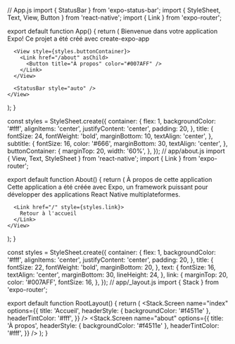 // App.js
import { StatusBar } from 'expo-status-bar';
import { StyleSheet, Text, View, Button } from 'react-native';
import { Link } from 'expo-router';

export default function App() {
  return (
    <View style={styles.container}>
      <Text style={styles.title}>Bienvenue dans votre application Expo!</Text>
      <Text style={styles.subtitle}>
        Ce projet a été créé avec create-expo-app
      </Text>
      
      <View style={styles.buttonContainer}>
        <Link href="/about" asChild>
          <Button title="À propos" color="#007AFF" />
        </Link>
      </View>
      
      <StatusBar style="auto" />
    </View>
  );
}

const styles = StyleSheet.create({
  container: {
    flex: 1,
    backgroundColor: '#fff',
    alignItems: 'center',
    justifyContent: 'center',
    padding: 20,
  },
  title: {
    fontSize: 24,
    fontWeight: 'bold',
    marginBottom: 10,
    textAlign: 'center',
  },
  subtitle: {
    fontSize: 16,
    color: '#666',
    marginBottom: 30,
    textAlign: 'center',
  },
  buttonContainer: {
    marginTop: 20,
    width: '60%',
  },
});
// app/about.js
import { View, Text, StyleSheet } from 'react-native';
import { Link } from 'expo-router';

export default function About() {
  return (
    <View style={styles.container}>
      <Text style={styles.title}>À propos de cette application</Text>
      <Text style={styles.text}>
        Cette application a été créée avec Expo, un framework puissant
        pour développer des applications React Native multiplateformes.
      </Text>
      
      <Link href="/" style={styles.link}>
        Retour à l'accueil
      </Link>
    </View>
  );
}

const styles = StyleSheet.create({
  container: {
    flex: 1,
    backgroundColor: '#fff',
    alignItems: 'center',
    justifyContent: 'center',
    padding: 20,
  },
  title: {
    fontSize: 22,
    fontWeight: 'bold',
    marginBottom: 20,
  },
  text: {
    fontSize: 16,
    textAlign: 'center',
    marginBottom: 30,
    lineHeight: 24,
  },
  link: {
    marginTop: 20,
    color: '#007AFF',
    fontSize: 16,
  },
});
// app/_layout.js
import { Stack } from 'expo-router';

export default function RootLayout() {
  return (
    <Stack>
      <Stack.Screen 
        name="index" 
        options={{
          title: 'Accueil',
          headerStyle: { backgroundColor: '#f4511e' },
          headerTintColor: '#fff',
        }} 
      />
      <Stack.Screen 
        name="about" 
        options={{
          title: 'À propos',
          headerStyle: { backgroundColor: '#f4511e' },
          headerTintColor: '#fff',
        }} 
      />
    </Stack>
  );
}
